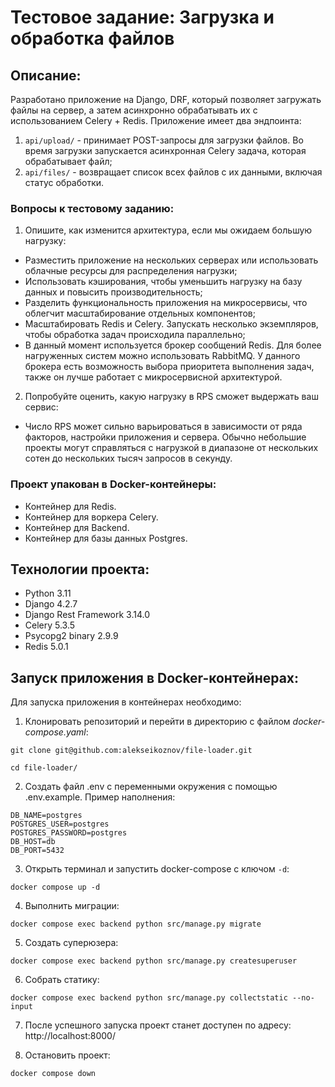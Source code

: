 # Тестовое задание: Загрузка и обработка файлов

## Описание:

Разработано приложение на Django, DRF, который позволяет загружать файлы на сервер, а затем асинхронно обрабатывать их с использованием Celery + Redis.
Приложение имеет два эндпоинта:
1. `api/upload/` - принимает POST-запросы для загрузки файлов. Во время загрузки запускается асинхронная Celery задача, которая обрабатывает файл;
2. `api/files/` - возвращает список всех файлов с их данными, включая статус обработки.

### Вопросы к тестовому заданию:

1. Опишите, как изменится архитектура, если мы ожидаем большую нагрузку:
 - Разместить приложение на нескольких серверах или использовать облачные ресурсы для распределения нагрузки;
 - Использовать кэширования, чтобы уменьшить нагрузку на базу данных и повысить производительность;
 - Разделить функциональность приложения на микросервисы, что облегчит масштабирование отдельных компонентов;
 - Масштабировать Redis и Celery. Запускать несколько экземпляров, чтобы обработка задач происходила параллельно;
 - В данный момент используется брокер сообщений Redis. Для более нагруженных систем можно использовать RabbitMQ. У данного брокера есть возможность выбора приоритета выполнения задач, также он лучше работает с микросервисной архитектурой.

2. Попробуйте оценить, какую нагрузку в RPS сможет выдержать ваш сервис:
 - Число RPS может сильно варьироваться в зависимости от ряда факторов, настройки приложения и сервера. Обычно небольшие проекты могут справляться с нагрузкой в диапазоне от нескольких сотен до нескольких тысяч запросов в секунду.

### Проект упакован в Docker-контейнеры:

- Контейнер для Redis.
- Контейнер для воркера Celery.
- Контейнер для Backend.
- Контейнер для базы данных Postgres.

## Технологии проекта:

- Python 3.11
- Django 4.2.7
- Django Rest Framework 3.14.0
- Celery 5.3.5
- Psycopg2 binary 2.9.9
- Redis 5.0.1

## Запуск приложения в Docker-контейнерах:

Для запуска приложения в контейнерах необходимо:

1. Клонировать репозиторий и перейти в директорию с файлом *docker-compose.yaml*:  
```
git clone git@github.com:alekseikoznov/file-loader.git
```
```
cd file-loader/
```

2. Создать файл .env с переменными окружения c помощью .env.example. Пример наполнения:
```
DB_NAME=postgres
POSTGRES_USER=postgres
POSTGRES_PASSWORD=postgres
DB_HOST=db
DB_PORT=5432
```

3. Открыть терминал и запустить docker-compose с ключом `-d`:
```
docker compose up -d
```

4. Выполнить миграции:
```
docker compose exec backend python src/manage.py migrate
```

5. Создать суперюзера:
```
docker compose exec backend python src/manage.py createsuperuser
```

6. Собрать статику:
```
docker compose exec backend python src/manage.py collectstatic --no-input
```

7. После успешного запуска проект станет доступен по адресу:  
http://localhost:8000/

8. Остановить проект:
```
docker compose down
```
